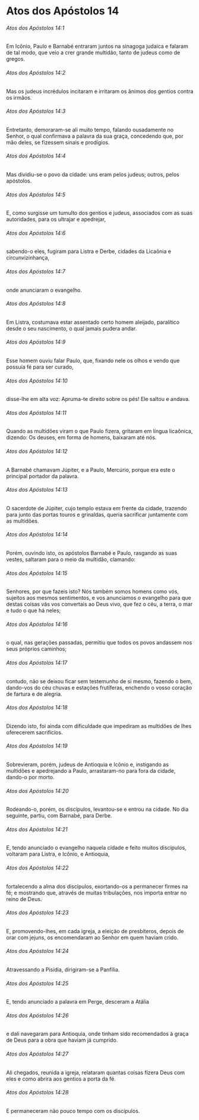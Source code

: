 # Atos dos Apóstolos 14

###### Atos dos Apóstolos 14:1

Em Icônio, Paulo e Barnabé entraram juntos na sinagoga judaica e falaram de tal modo, que veio a crer grande multidão, tanto de judeus como de gregos.

###### Atos dos Apóstolos 14:2

Mas os judeus incrédulos incitaram e irritaram os ânimos dos gentios contra os irmãos.

###### Atos dos Apóstolos 14:3

Entretanto, demoraram-se ali muito tempo, falando ousadamente no Senhor, o qual confirmava a palavra da sua graça, concedendo que, por mão deles, se fizessem sinais e prodígios.

###### Atos dos Apóstolos 14:4

Mas dividiu-se o povo da cidade: uns eram pelos judeus; outros, pelos apóstolos.

###### Atos dos Apóstolos 14:5

E, como surgisse um tumulto dos gentios e judeus, associados com as suas autoridades, para os ultrajar e apedrejar,

###### Atos dos Apóstolos 14:6

sabendo-o eles, fugiram para Listra e Derbe, cidades da Licaônia e circunvizinhança,

###### Atos dos Apóstolos 14:7

onde anunciaram o evangelho.

###### Atos dos Apóstolos 14:8

Em Listra, costumava estar assentado certo homem aleijado, paralítico desde o seu nascimento, o qual jamais pudera andar.

###### Atos dos Apóstolos 14:9

Esse homem ouviu falar Paulo, que, fixando nele os olhos e vendo que possuía fé para ser curado,

###### Atos dos Apóstolos 14:10

disse-lhe em alta voz: Apruma-te direito sobre os pés! Ele saltou e andava.

###### Atos dos Apóstolos 14:11

Quando as multidões viram o que Paulo fizera, gritaram em língua licaônica, dizendo: Os deuses, em forma de homens, baixaram até nós.

###### Atos dos Apóstolos 14:12

A Barnabé chamavam Júpiter, e a Paulo, Mercúrio, porque era este o principal portador da palavra.

###### Atos dos Apóstolos 14:13

O sacerdote de Júpiter, cujo templo estava em frente da cidade, trazendo para junto das portas touros e grinaldas, queria sacrificar juntamente com as multidões.

###### Atos dos Apóstolos 14:14

Porém, ouvindo isto, os apóstolos Barnabé e Paulo, rasgando as suas vestes, saltaram para o meio da multidão, clamando:

###### Atos dos Apóstolos 14:15

Senhores, por que fazeis isto? Nós também somos homens como vós, sujeitos aos mesmos sentimentos, e vos anunciamos o evangelho para que destas coisas vãs vos convertais ao Deus vivo, que fez o céu, a terra, o mar e tudo o que há neles;

###### Atos dos Apóstolos 14:16

o qual, nas gerações passadas, permitiu que todos os povos andassem nos seus próprios caminhos;

###### Atos dos Apóstolos 14:17

contudo, não se deixou ficar sem testemunho de si mesmo, fazendo o bem, dando-vos do céu chuvas e estações frutíferas, enchendo o vosso coração de fartura e de alegria.

###### Atos dos Apóstolos 14:18

Dizendo isto, foi ainda com dificuldade que impediram as multidões de lhes oferecerem sacrifícios.

###### Atos dos Apóstolos 14:19

Sobrevieram, porém, judeus de Antioquia e Icônio e, instigando as multidões e apedrejando a Paulo, arrastaram-no para fora da cidade, dando-o por morto.

###### Atos dos Apóstolos 14:20

Rodeando-o, porém, os discípulos, levantou-se e entrou na cidade. No dia seguinte, partiu, com Barnabé, para Derbe.

###### Atos dos Apóstolos 14:21

E, tendo anunciado o evangelho naquela cidade e feito muitos discípulos, voltaram para Listra, e Icônio, e Antioquia,

###### Atos dos Apóstolos 14:22

fortalecendo a alma dos discípulos, exortando-os a permanecer firmes na fé; e mostrando que, através de muitas tribulações, nos importa entrar no reino de Deus.

###### Atos dos Apóstolos 14:23

E, promovendo-lhes, em cada igreja, a eleição de presbíteros, depois de orar com jejuns, os encomendaram ao Senhor em quem haviam crido.

###### Atos dos Apóstolos 14:24

Atravessando a Pisídia, dirigiram-se a Panfília.

###### Atos dos Apóstolos 14:25

E, tendo anunciado a palavra em Perge, desceram a Atália

###### Atos dos Apóstolos 14:26

e dali navegaram para Antioquia, onde tinham sido recomendados à graça de Deus para a obra que haviam já cumprido.

###### Atos dos Apóstolos 14:27

Ali chegados, reunida a igreja, relataram quantas coisas fizera Deus com eles e como abrira aos gentios a porta da fé.

###### Atos dos Apóstolos 14:28

E permaneceram não pouco tempo com os discípulos.

